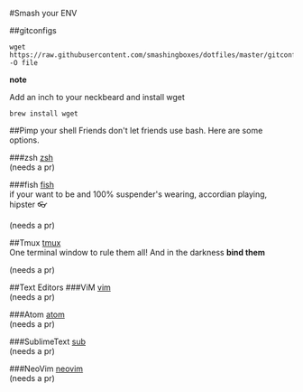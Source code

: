 #Smash your ENV

##gitconfigs

```
wget https://raw.githubusercontent.com/smashingboxes/dotfiles/master/gitconfig -O file
```

**note**

Add an inch to your neckbeard and install wget

```
brew install wget
```

##Pimp your shell
Friends don't let friends use bash. Here are some options.

###zsh
[zsh](https://github.com/smashingboxes/dotfiles/tree/master/shell/zsh)  
(needs a pr)

###fish
[fish](https://github.com/smashingboxes/dotfiles/tree/master/shell/fish)  
if your want to be and 100% suspender's wearing, accordian playing, hipster :eyeglasses:

(needs a pr)

##Tmux
[tmux](https://github.com/smashingboxes/dotfiles/tree/master/tmux)  
One terminal window to rule them all! And in the darkness **bind them**

(needs a pr)

##Text Editors
###ViM
[vim](https://github.com/smashingboxes/dotfiles/tree/master/text_editor/vim)  
(needs a pr)

###Atom
[atom](https://github.com/smashingboxes/dotfiles/tree/master/text_editor/atom)  
(needs a pr)

###SublimeText
[sub](https://github.com/smashingboxes/dotfiles/tree/master/text_editor/subl)  
(needs a pr)

###NeoVim
[neovim](https://github.com/smashingboxes/dotfiles/tree/master/text_editor/neovim)  
(needs a pr)
